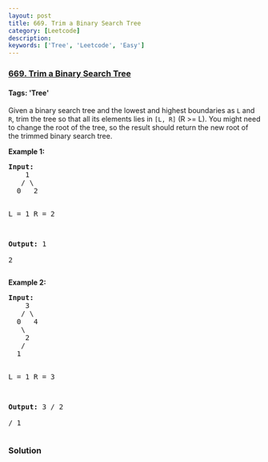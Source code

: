 ```yaml
---
layout: post
title: 669. Trim a Binary Search Tree
category: [Leetcode]
description: 
keywords: ['Tree', 'Leetcode', 'Easy']
---
```

### [669. Trim a Binary Search Tree](https://leetcode.com/problems/trim-a-binary-search-tree)

#### Tags: 'Tree'

<div class="content__u3I1 question-content__JfgR"><div><p>
Given a binary search tree and the lowest and highest boundaries as <code>L</code> and <code>R</code>, trim the tree so that all its elements lies in <code>[L, R]</code> (R &gt;= L). You might need to change the root of the tree, so the result should return the new root of the trimmed binary search tree.
</p>
<p><b>Example 1:</b><br/>
</p><pre><b>Input:</b> 
    1
   / \
  0   2

  L = 1
  R = 2

<b>Output:</b> 
    1
      \
       2
</pre>
<p></p>
<p><b>Example 2:</b><br/>
</p><pre><b>Input:</b> 
    3
   / \
  0   4
   \
    2
   /
  1

  L = 1
  R = 3

<b>Output:</b> 
      3
     / 
   2   
  /
 1
</pre>
<p></p></div></div>

### Solution
